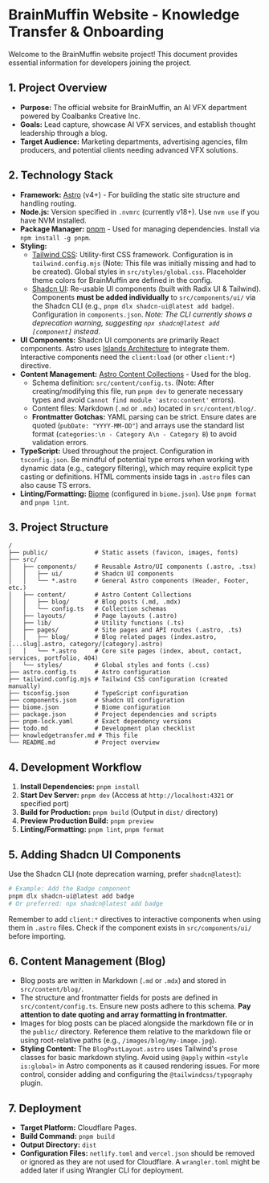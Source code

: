 # BrainMuffin Website - Knowledge Transfer & Onboarding

Welcome to the BrainMuffin website project! This document provides essential information for developers joining the project.

## 1. Project Overview

-   **Purpose:** The official website for BrainMuffin, an AI VFX department powered by Coalbanks Creative Inc.
-   **Goals:** Lead capture, showcase AI VFX services, and establish thought leadership through a blog.
-   **Target Audience:** Marketing departments, advertising agencies, film producers, and potential clients needing advanced VFX solutions.

## 2. Technology Stack

-   **Framework:** [Astro](https://astro.build) (v4+) - For building the static site structure and handling routing.
-   **Node.js:** Version specified in `.nvmrc` (currently v18+). Use `nvm use` if you have NVM installed.
-   **Package Manager:** [pnpm](https://pnpm.io) - Used for managing dependencies. Install via `npm install -g pnpm`.
-   **Styling:**
    -   [Tailwind CSS](https://tailwindcss.com): Utility-first CSS framework. Configuration is in `tailwind.config.mjs` (Note: This file was initially missing and had to be created). Global styles in `src/styles/global.css`. Placeholder theme colors for BrainMuffin are defined in the config.
    -   [Shadcn UI](https://ui.shadcn.com): Re-usable UI components (built with Radix UI & Tailwind). Components **must be added individually** to `src/components/ui/` via the Shadcn CLI (e.g., `pnpm dlx shadcn-ui@latest add badge`). Configuration in `components.json`. *Note: The CLI currently shows a deprecation warning, suggesting `npx shadcn@latest add [component]` instead.*
-   **UI Components:** Shadcn UI components are primarily React components. Astro uses [Islands Architecture](https://docs.astro.build/en/concepts/islands/) to integrate them. Interactive components need the `client:load` (or other `client:*`) directive.
-   **Content Management:** [Astro Content Collections](https://docs.astro.build/en/guides/content-collections/) - Used for the blog.
    -   Schema definition: `src/content/config.ts`. (Note: After creating/modifying this file, run `pnpm dev` to generate necessary types and avoid `Cannot find module 'astro:content'` errors).
    -   Content files: Markdown (`.md` or `.mdx`) located in `src/content/blog/`.
    -   **Frontmatter Gotchas:** YAML parsing can be strict. Ensure dates are quoted (`pubDate: "YYYY-MM-DD"`) and arrays use the standard list format (`categories:\n - Category A\n - Category B`) to avoid validation errors.
-   **TypeScript:** Used throughout the project. Configuration in `tsconfig.json`. Be mindful of potential type errors when working with dynamic data (e.g., category filtering), which may require explicit type casting or definitions. HTML comments inside tags in `.astro` files can also cause TS errors.
-   **Linting/Formatting:** [Biome](https://biomejs.dev/) (configured in `biome.json`). Use `pnpm format` and `pnpm lint`.

## 3. Project Structure

```
/
├── public/             # Static assets (favicon, images, fonts)
├── src/
│   ├── components/     # Reusable Astro/UI components (.astro, .tsx)
│   │   ├── ui/         # Shadcn UI components
│   │   └── *.astro     # General Astro components (Header, Footer, etc.)
│   ├── content/        # Astro Content Collections
│   │   ├── blog/       # Blog posts (.md, .mdx)
│   │   └── config.ts   # Collection schemas
│   ├── layouts/        # Page layouts (.astro)
│   ├── lib/            # Utility functions (.ts)
│   ├── pages/          # Site pages and API routes (.astro, .ts)
│   │   ├── blog/       # Blog related pages (index.astro, [...slug].astro, category/[category].astro)
│   │   └── *.astro     # Core site pages (index, about, contact, services, portfolio, 404)
│   └── styles/         # Global styles and fonts (.css)
├── astro.config.ts     # Astro configuration
├── tailwind.config.mjs # Tailwind CSS configuration (created manually)
├── tsconfig.json       # TypeScript configuration
├── components.json     # Shadcn UI configuration
├── biome.json          # Biome configuration
├── package.json        # Project dependencies and scripts
├── pnpm-lock.yaml      # Exact dependency versions
├── todo.md             # Development plan checklist
├── knowledgetransfer.md # This file
└── README.md           # Project overview
```

## 4. Development Workflow

1.  **Install Dependencies:** `pnpm install`
2.  **Start Dev Server:** `pnpm dev` (Access at `http://localhost:4321` or specified port)
3.  **Build for Production:** `pnpm build` (Output in `dist/` directory)
4.  **Preview Production Build:** `pnpm preview`
5.  **Linting/Formatting:** `pnpm lint`, `pnpm format`

## 5. Adding Shadcn UI Components

Use the Shadcn CLI (note deprecation warning, prefer `shadcn@latest`):

```bash
# Example: Add the Badge component
pnpm dlx shadcn-ui@latest add badge 
# Or preferred: npx shadcn@latest add badge
```

Remember to add `client:*` directives to interactive components when using them in `.astro` files. Check if the component exists in `src/components/ui/` before importing.

## 6. Content Management (Blog)

-   Blog posts are written in Markdown (`.md` or `.mdx`) and stored in `src/content/blog/`.
-   The structure and frontmatter fields for posts are defined in `src/content/config.ts`. Ensure new posts adhere to this schema. **Pay attention to date quoting and array formatting in frontmatter.**
-   Images for blog posts can be placed alongside the markdown file or in the `public/` directory. Reference them relative to the markdown file or using root-relative paths (e.g., `/images/blog/my-image.jpg`).
-   **Styling Content:** The `BlogPostLayout.astro` uses Tailwind's `prose` classes for basic markdown styling. Avoid using `@apply` within `<style is:global>` in Astro components as it caused rendering issues. For more control, consider adding and configuring the `@tailwindcss/typography` plugin.

## 7. Deployment

-   **Target Platform:** Cloudflare Pages.
-   **Build Command:** `pnpm build`
-   **Output Directory:** `dist`
-   **Configuration Files:** `netlify.toml` and `vercel.json` should be removed or ignored as they are not used for Cloudflare. A `wrangler.toml` might be added later if using Wrangler CLI for deployment.
